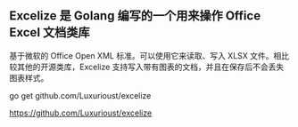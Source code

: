## Excelize 是 Golang 编写的一个用来操作 Office Excel 文档类库 

基于微软的 Office Open XML 标准。可以使用它来读取、写入 XLSX 文件。相比较其他的开源类库，Excelize 支持写入带有图表的文档，并且在保存后不会丢失图表样式。 

go get github.com/Luxurioust/excelize

https://github.com/Luxurioust/excelize
